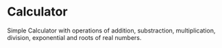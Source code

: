# Calculator
Simple Calculator with operations of addition, substraction, multiplication, division, exponential and roots of real numbers.
